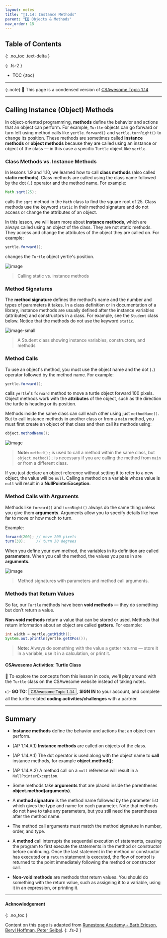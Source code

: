 ```yaml
---
layout: notes
title: "📓1.14: Instance Methods" 
parent: "1️⃣ Objects & Methods"
nav_order: 15
---
```


## Table of Contents
{: .no_toc .text-delta }

{: .fs-2 }
- TOC
{:toc}

---

{:.note}
📖 This page is a condensed version of [CSAwesome Topic 1.14](https://runestone.academy/ns/books/published/csawesome2/topic-1-14-calling-instance-methods.html) 

---

## Calling Instance (Object) Methods

<!--
Role play objects in groups or with the whole class. Here are some object roles that you could assign students, e.g. Acrobat, Whiteboard and directions on how you could lead the activity (created by David Levine). Some other objects might be animals like dogs and cats who bark and do different tricks. After assigning roles to students, call out their name and then the method you’d like them to do, and write the commands on the board. For example, acrobat1.clap(2);  whiteboard1.drawSquare(); Have groups write some commands for their group to do and simulate running the program. Have groups design a new object and a method with an argument for it. 
Remind students “methods define the behaviors or functions.”, and the vocabulary of parameters and arguments as “values that you can give to methods to help them do their job as arguments or parameters.”
-->

In object-oriented programming, **methods** define the behavior and actions that an object can perform. For example, `Turtle` objects can go forward or turn left using method calls like `yertle.forward()` and `yertle.turnRight()` to change its position. These methods are sometimes called **instance methods** or **object methods** because they are called using an instance or object of the class — in this case a specific `Turtle` object like `yertle`.

### Class Methods vs. Instance Methods

In lessons 1.9 and 1.10, we learned how to call **class methods** (also called **static methods**). Class methods are called using the class name followed by the dot (`.`) operator and the method name. For example:

```java
Math.sqrt(25);
````

calls the `sqrt` method in the `Math` class to find the square root of 25. Class methods use the keyword `static` in their method signature and do not access or change the attributes of an object.

In this lesson, we will learn more about **instance methods**, which are always called using an object of the class. They are not static methods. They access and change the attributes of the object they are called on. For example:

```java
yertle.forward();
```

changes the `Turtle` object yertle's position.

![image](Figures/calling-static-vs-instance-methods.png)
> Calling static vs. instance methods

### Method Signatures

The **method signature** defines the method's name and the number and types of parameters it takes. In a class definition or in documentation of a library, instance methods are usually defined after the instance variables (attributes) and constructors in a class. For example, see the `Student` class below. Notice that the methods do not use the keyword `static`.

![image-small](Figures/StudentClass.png)
> A Student class showing instance variables, constructors, and methods

### Method Calls

To use an object's method, you must use the object name and the dot (`.`) operator followed by the method name. For example:

```java
yertle.forward();
```

calls `yertle`'s `forward` method to move a turtle object forward 100 pixels. Object methods work with the **attributes** of the object, such as the direction the turtle is heading or its position.

Methods inside the same class can call each other using just `methodName()`. But to call instance methods in another class or from a `main` method, you must first create an object of that class and then call its methods using:

```java
object.methodName();
```

![image](Figures/calling-methods.png)
> **Note:**
> `method();` is used to call a method within the same class, but `object.method();` is necessary if you are calling the method from `main` or from a different class.

If you just declare an object reference without setting it to refer to a new object, the value will be `null`. Calling a method on a variable whose value is `null` will result in a **NullPointerException**.

### Method Calls with Arguments

Methods like `forward()` and `turnRight()` always do the same thing unless you give them **arguments**. Arguments allow you to specify details like how far to move or how much to turn.

Example:

```java
forward(200); // move 200 pixels
turn(30);     // turn 30 degrees
```

When you define your own method, the variables in its definition are called **parameters**. When you call the method, the values you pass in are **arguments**.

![image](Figures/method-param-arg.png)
> Method signatures with parameters and method call arguments.

### Methods that Return Values

So far, our `Turtle` methods have been **void methods** — they do something but don’t return a value.

**Non-void methods** return a value that can be stored or used. Methods that return information about an object are called **getters**. For example:

```java
int width = yertle.getWidth();
System.out.println(yertle.getXPos());
```

> **Note:**
> Always do something with the value a getter returns — store it in a variable, use it in a calculation, or print it.

#### CSAwesome Activities: Turtle Class

<div class="task" markdown="block">

🐢 To explore the concepts from this lesson in code, we'll play around with the `Turtle` class on the CSAwesome website instead of taking notes.  

👉 **GO TO:** <a href="https://runestone.academy/ns/books/published/csawesome2/topic-1-14-calling-instance-methods.html"><button class="btn">CSAwesome Topic 1.14</button></a>, **SIGN IN** to your account, and complete all the turtle-related **coding activities/challenges** with a partner. 

</div>

---

## Summary

- **Instance methods** define the behavior and actions that an object can perform. 

- (AP 1.14.A.1) **Instance methods** are called on objects of the class. 

- (AP 1.14.A.1) The dot operator is used along with the object name to **call** instance methods, for example **object.method();**

- (AP 1.14.A.2) A method call on a ``null`` reference will result in a ``NullPointerException``.

- Some methods take **arguments** that are placed inside the parentheses **object.method(arguments)**.

- A **method signature** is the method name followed by the parameter list which gives the type and name for each parameter. Note that methods do not have to take any parameters, but you still need the parentheses after the method name.

- The method call arguments must match the method signature in number, order, and type.

- A **method**  call interrupts the sequential execution of statements, causing the program to first execute the statements in the method or constructor before continuing. Once the last statement in the method or constructor has executed or a ``return`` statement is executed, the flow of control is returned to the point immediately following the method or constructor call.

- **Non-void methods** are methods that return values. You should do something with the return value, such as assigning it to a variable, using it in an expression, or printing it.
  


---

#### Acknowledgement
{: .no_toc }

Content on this page is adapted from [Runestone Academy - Barb Ericson, Beryl Hoffman, Peter Seibel](https://runestone.academy/ns/books/published/csawesome2/csawesome2.html).
{: .fs-2 }

